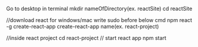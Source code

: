 Go to desktop in terminal
mkdir nameOfDirectory(ex. reactSite)
cd reactSite

//download react for windows/mac write sudo before below cmd
npm react -g create-react-app
create-react-app name(ex. react-project)

//inside react project
cd react-project
// start react app
npm start
